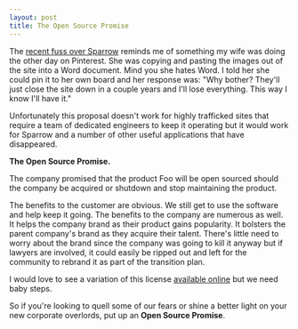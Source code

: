 ```yaml
---
layout: post
title: The Open Source Promise
---
```


The [recent fuss over Sparrow](http://mattgemmell.com/2012/07/21/entitlement-and-acquisition/) 
reminds me of something my wife was doing the other day on Pinterest. 
She was copying and pasting the images out of the site into a Word
document. Mind you she hates Word. I told her she could pin it to her
own board and her response was: "Why bother? They'll just close the site
down in a couple years and I'll lose everything.  This way I know I'll
have it."

Unfortunately this proposal doesn't work for highly trafficked sites
that require a team of dedicated engineers to keep it operating but it
would work for Sparrow and a number of other useful applications that have
disappeared.

**The Open Source Promise.**

The company promised that the product Foo will be open sourced should
the company be acquired or shutdown and stop maintaining the product.

The benefits to the customer are obvious. We still get to use the
software and help keep it going. The benefits to the company are
numerous as well. It helps the company brand as their product gains
popularity. It bolsters the parent company's brand as they acquire their
talent. There's little need to worry about the brand since the company
was going to kill it anyway but if lawyers are involved, it could easily
be ripped out and left for the community to rebrand it as part of the
transition plan.

I would love to see a variation of this license 
[available online](http://opensource.org/licenses/category) but we need
baby steps.

So if you're looking to quell some of our fears or shine a better light
on your new corporate overlords, put up an **Open Source Promise**.
